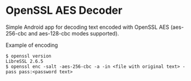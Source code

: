 # OpenSSL AES Decoder

Simple Android app for decoding text encoded with OpenSSL AES (aes-256-cbc and aes-128-cbc modes supported).

Example of encoding
```
$ openssl version
LibreSSL 2.6.5
$ openssl enc -salt -aes-256-cbc -a -in <file with original text> -pass pass:<password text>
```